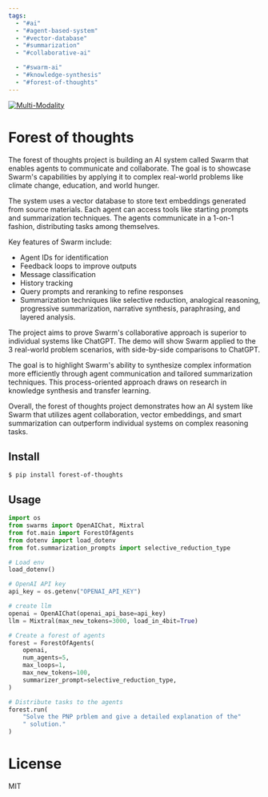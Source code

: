 ```yaml
---
tags:
  - "#ai"
  - "#agent-based-system"
  - "#vector-database"
  - "#summarization"
  - "#collaborative-ai"

  - "#swarm-ai"
  - "#knowledge-synthesis"
  - "#forest-of-thoughts"
---
```

[![Multi-Modality](agorabanner.png)](https://discord.gg/qUtxnK2NMf)

# Forest of thoughts
The forest of thoughts project is building an AI system called Swarm that enables agents to communicate and collaborate. The goal is to showcase Swarm's capabilities by applying it to complex real-world problems like climate change, education, and world hunger. 

The system uses a vector database to store text embeddings generated from source materials. Each agent can access tools like starting prompts and summarization techniques. The agents communicate in a 1-on-1 fashion, distributing tasks among themselves. 

Key features of Swarm include:

- Agent IDs for identification
- Feedback loops to improve outputs 
- Message classification 
- History tracking
- Query prompts and reranking to refine responses
- Summarization techniques like selective reduction, analogical reasoning, progressive summarization, narrative synthesis, paraphrasing, and layered analysis.

The project aims to prove Swarm's collaborative approach is superior to individual systems like ChatGPT. The demo will show Swarm applied to the 3 real-world problem scenarios, with side-by-side comparisons to ChatGPT. 

The goal is to highlight Swarm's ability to synthesize complex information more efficiently through agent communication and tailored summarization techniques. This process-oriented approach draws on research in knowledge synthesis and transfer learning.

Overall, the forest of thoughts project demonstrates how an AI system like Swarm that utilizes agent collaboration, vector embeddings, and smart summarization can outperform individual systems on complex reasoning tasks.

## Install
`$ pip install forest-of-thoughts`

## Usage
```python
import os
from swarms import OpenAIChat, Mixtral
from fot.main import ForestOfAgents
from dotenv import load_dotenv
from fot.summarization_prompts import selective_reduction_type

# Load env
load_dotenv()

# OpenAI API key
api_key = os.getenv("OPENAI_API_KEY")

# create llm
openai = OpenAIChat(openai_api_base=api_key)
llm = Mixtral(max_new_tokens=3000, load_in_4bit=True)

# Create a forest of agents
forest = ForestOfAgents(
    openai,
    num_agents=5,
    max_loops=1,
    max_new_tokens=100,
    summarizer_prompt=selective_reduction_type,
)

# Distribute tasks to the agents
forest.run(
    "Solve the PNP prblem and give a detailed explanation of the"
    " solution."
)

```


# License
MIT

